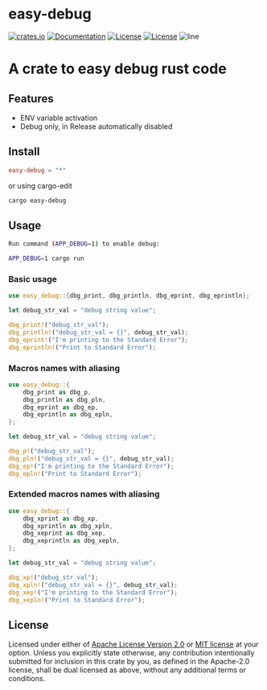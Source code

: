 # easy-debug &emsp;
[![crates.io](https://img.shields.io/crates/v/debug_print.svg)](https://crates.io/crates/easy_debug)
[![Documentation](https://docs.rs/debug_print/badge.svg)](https://docs.rs/easy_debug)
[![License](https://img.shields.io/badge/license-MIT-0fff0f.svg)](https://opensource.org/licenses/MIT)
[![License](https://img.shields.io/badge/license-APACHE-0fff0f.svg)](https://www.apache.org/licenses/LICENSE-2.0)
![line](https://github.com/AlessandroPerazzetta/easy-debug)

# A crate to easy debug rust code


## Features

* ENV variable activation
* Debug only, in Release automatically disabled


## Install

```toml
easy-debug = "*"
```

or using cargo-edit
```sh
cargo easy-debug
```

## Usage

```sh
Run command (APP_DEBUG=1) to enable debug: 

APP_DEBUG=1 cargo run
```

### Basic usage
```rust
use easy_debug::{dbg_print, dbg_println, dbg_eprint, dbg_eprintln};

let debug_str_val = "debug string value";

dbg_print!("debug_str_val");
dbg_println!("debug_str_val = {}", debug_str_val);
dbg_eprint!("I'm printing to the Standard Error");
dbg_eprintln!("Print to Standard Error");
```

### Macros names with aliasing 
```rust
use easy_debug::{
    dbg_print as dbg_p,
    dbg_println as dbg_pln,
    dbg_eprint as dbg_ep,
    dbg_eprintln as dbg_epln,
};

let debug_str_val = "debug string value";

dbg_p!("debug_str_val");
dbg_pln!("debug_str_val = {}", debug_str_val);
dbg_ep!("I'm printing to the Standard Error");
dbg_epln!("Print to Standard Error");
```

### Extended macros names with aliasing
```rust
use easy_debug::{
    dbg_xprint as dbg_xp,
    dbg_xprintln as dbg_xpln,
    dbg_xeprint as dbg_xep,
    dbg_xeprintln as dbg_xepln,
};

let debug_str_val = "debug string value";

dbg_xp!("debug_str_val");
dbg_xpln!("debug_str_val = {}", debug_str_val);
dbg_xep!("I'm printing to the Standard Error");
dbg_xepln!("Print to Standard Error");
```

## License
Licensed under either of [Apache License Version 2.0](https://www.apache.org/licenses/LICENSE-2.0) or [MIT license](https://opensource.org/licenses/MIT) at your option.
Unless you explicitly state otherwise, any contribution intentionally submitted for inclusion in this crate by you, as defined in the Apache-2.0 license, shall be dual licensed as above, without any additional terms or conditions.